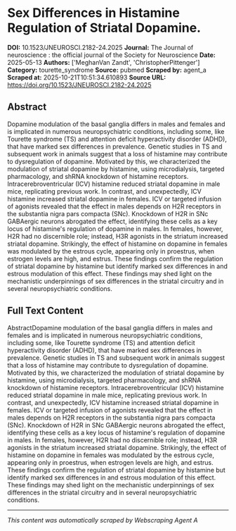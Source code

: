 # Sex Differences in Histamine Regulation of Striatal Dopamine.

**DOI:** 10.1523/JNEUROSCI.2182-24.2025
**Journal:** The Journal of neuroscience : the official journal of the Society for Neuroscience
**Date:** 2025-05-13
**Authors:** ['MeghanVan Zandt', 'ChristopherPittenger']
**Category:** tourette_syndrome
**Source:** pubmed
**Scraped by:** agent_a
**Scraped at:** 2025-10-21T10:51:34.610893
**Source URL:** https://doi.org/10.1523/JNEUROSCI.2182-24.2025

## Abstract

Dopamine modulation of the basal ganglia differs in males and females and is implicated in numerous neuropsychiatric conditions, including some, like Tourette syndrome (TS) and attention deficit hyperactivity disorder (ADHD), that have marked sex differences in prevalence. Genetic studies in TS and subsequent work in animals suggest that a loss of histamine may contribute to dysregulation of dopamine. Motivated by this, we characterized the modulation of striatal dopamine by histamine, using microdialysis, targeted pharmacology, and shRNA knockdown of histamine receptors. Intracerebroventricular (ICV) histamine reduced striatal dopamine in male mice, replicating previous work. In contrast, and unexpectedly, ICV histamine increased striatal dopamine in females. ICV or targeted infusion of agonists revealed that the effect in males depends on H2R receptors in the substantia nigra pars compacta (SNc). Knockdown of H2R in SNc GABAergic neurons abrogated the effect, identifying these cells as a key locus of histamine's regulation of dopamine in males. In females, however, H2R had no discernible role; instead, H3R agonists in the striatum increased striatal dopamine. Strikingly, the effect of histamine on dopamine in females was modulated by the estrous cycle, appearing only in proestrus, when estrogen levels are high, and estrus. These findings confirm the regulation of striatal dopamine by histamine but identify marked sex differences in and estrous modulation of this effect. These findings may shed light on the mechanistic underpinnings of sex differences in the striatal circuitry and in several neuropsychiatric conditions.

## Full Text Content

AbstractDopamine modulation of the basal ganglia differs in males and females and is implicated in numerous neuropsychiatric conditions, including some, like Tourette syndrome (TS) and attention deficit hyperactivity disorder (ADHD), that have marked sex differences in prevalence. Genetic studies in TS and subsequent work in animals suggest that a loss of histamine may contribute to dysregulation of dopamine. Motivated by this, we characterized the modulation of striatal dopamine by histamine, using microdialysis, targeted pharmacology, and shRNA knockdown of histamine receptors. Intracerebroventricular (ICV) histamine reduced striatal dopamine in male mice, replicating previous work. In contrast, and unexpectedly, ICV histamine increased striatal dopamine in females. ICV or targeted infusion of agonists revealed that the effect in males depends on H2R receptors in the substantia nigra pars compacta (SNc). Knockdown of H2R in SNc GABAergic neurons abrogated the effect, identifying these cells as a key locus of histamine's regulation of dopamine in males. In females, however, H2R had no discernible role; instead, H3R agonists in the striatum increased striatal dopamine. Strikingly, the effect of histamine on dopamine in females was modulated by the estrous cycle, appearing only in proestrus, when estrogen levels are high, and estrus. These findings confirm the regulation of striatal dopamine by histamine but identify marked sex differences in and estrous modulation of this effect. These findings may shed light on the mechanistic underpinnings of sex differences in the striatal circuitry and in several neuropsychiatric conditions.

---
*This content was automatically scraped by Webscraping Agent A*
